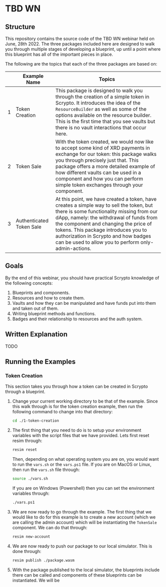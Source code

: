 # TBD WN

## Structure

This repository contains the source code of the TBD WN webinar held on June, 28th 2022. The three packages included here are designed to walk you through multiple stages of developing a blueprint, up until a point where this blueprint has all of the important pieces in place. 

The following are the topics that each of the three packages are based on:

|   | Example Name   | Topics |
| - | -------------- | ------ |
| 1 | Token Creation | This package is designed to walk you through the creation of a simple token in Scrypto. It introduces the idea of the `ResourceBuilder` as well as some of the options available on the resource builder. This is the first time that you see vaults but there is no vault interactions that occur here. | 
| 2 | Token Sale     | With the token created, we would now like to accept some kind of XRD payments in exchange for our token: this package walks you through precisely just that. This package offers a more detailed example of how different vaults can be used in a component and how you can perform simple token exchanges through your component. | 
| 3 | Authenticated Token Sale | At this point, we have created a token, have creates a simple way to sell the token, but there is some functionality missing from our dApp, namely: the withdrawal of funds from the component and changing the price of tokens. This package introduces you to authorization in Scrypto and how badges can be used to allow you to perform only-admin-actions. |

## Goals

By the end of this webinar, you should have practical Scrypto knowledge of the following concepts:

1. Blueprints and components.
1. Resources and how to create them.
1. Vaults and how they can be manipulated and have funds put into them and taken out of them.
1. Writing blueprint methods and functions.
1. Badges and their relationship to resources and the auth system.

## Written Explanation

TODO

## Running the Examples

### Token Creation

This section takes you through how a token can be created in Scrypto through a blueprint. 


1. Change your current working directory to be that of the example. Since this walk through is for the token creation example, then run the following command to change into that directory:

    ```sh
    cd ./1-token-creation
    ```

1. The first thing that you need to do is to setup your environment variables with the script files that we have provided. Lets first reset resim through:

    ```sh
    resim reset
    ```

    Then, depending on what operating system you are on, you would want to run the `vars.sh` or the `vars.ps1` file. If you are on MacOS or Linux, then run the `vars.sh` file through:
    
    ```sh
    source ./vars.sh
    ```

    If you are on Windows (Powershell) then you can set the environment variables through: 

    ```sh
    ./vars.ps1
    ```

1. We are now ready to go through the example. The first thing that we would like to do for this example is to create a new account (which we are calling the admin account) which will be instantiating the `TokenSale` component. We can do that through:

    ```sh
    resim new-account
    ```

1. We are now ready to push our package to our local simulator. This is done through:

    ```sh
    resim publish ./package.wasm
    ```

1. With the package published to the local simulator, the blueprints include there can be called and components of these blueprints can be instantiated. We will be 